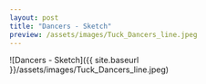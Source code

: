```yaml
---
layout: post
title: "Dancers - Sketch"
preview: /assets/images/Tuck_Dancers_line.jpeg
---
```

![Dancers - Sketch]({{ site.baseurl }}/assets/images/Tuck_Dancers_line.jpeg)
